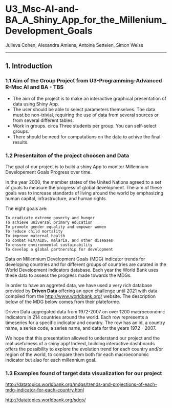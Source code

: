 # U3_Msc-AI-and-BA_A_Shiny_App_for_the_Millenium_Development_Goals
Julieva Cohen, Alexandra Amiens, Antoine Settelen, Simon Weiss

---

## 1. Introduction

### 1.1 Aim of the Group Project from U3-Programming-Advanced R-Msc AI and BA - TBS
- The aim of the project is to make an interactive graphical presentation of data using Shiny App.
- The user should be able to select parameters themselves. The data must be non-trivial, requiring the use of data from several sources or from several different tables.
- Work in groups. circa Three students per group. You can self-select groups.
- There should be need for computations on the data to achive the final results.


### 1.2 Presentaiton of the project choosen and Data
The goal of our project is to build a shiny App to monitor Millennium Developement Goals Progress over time. 

In the year 2000, the member states of the United Nations agreed to a set of goals to measure the progress of global development. The aim of these goals was to increase standards of living around the world by emphasizing human capital, infrastructure, and human rights.     

The eight goals are:

    To eradicate extreme poverty and hunger
    To achieve universal primary education
    To promote gender equality and empower women
    To reduce child mortality
    To improve maternal health
    To combat HIV/AIDS, malaria, and other diseases
    To ensure environmental sustainability
    To develop a global partnership for development


Data on Millennium Development Goals (MDG) indicator trends for developing countries and for different groups of countries are curated in the World Development Indicators database. Each year the World Bank uses these data to assess the progress made towards the MDGs.    

In order to have an aggreted data, we have used a very rich database provided by **Driven Data** offering an open challenge until 2021 with data compiled from the http://www.worldbank.org/ website. The description below of the MDG below comes from their plateforme. 

Driven Data aggregated  data from 1972-2007 on over 1200 macroeconomic indicators in 214 countries around the world. Each row represents a timeseries for a specific indicator and country. The row has an id, a country name, a series code, a series name, and data for the years 1972 - 2007.


We hope that this presentation allowed to understand our project and the real usefulness of a shiny app! 
Indeed, building interactive dashboards offers the possibility to explore the evolution trend for each country and/or region of the world, to compare them both for each macroeconomic indicator but also for each millennium goal.

### 1.3 Examples found of target data visualization for our project
http://datatopics.worldbank.org/mdgs/trends-and-projections-of-each-mdg-indicator-for-each-country.html

http://datatopics.worldbank.org/sdgs/

